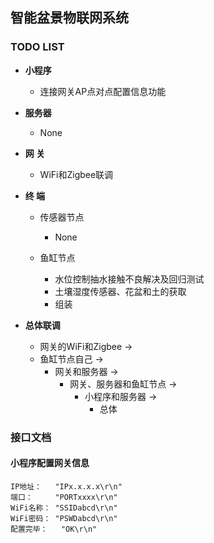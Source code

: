 ## 智能盆景物联网系统
### TODO LIST
+ **小程序**
	+ 连接网关AP点对点配置信息功能
+ **服务器**
	+ None

+ **网  关**
	+ WiFi和Zigbee联调

+ **终  端**
	+ 传感器节点
		+ None

	+ 鱼缸节点
		+ 水位控制抽水接触不良解决及回归测试
		+ 土壤湿度传感器、花盆和土的获取
		+ 组装

+ **总体联调**
	+ 网关的WiFi和Zigbee ->
	+ 鱼缸节点自己 ->
		+ 网关和服务器 ->
			+ 网关、服务器和鱼缸节点 ->
				+ 小程序和服务器 ->
					+ 总体

### 接口文档
#### 小程序配置网关信息
```
IP地址：	"IPx.x.x.x\r\n"
端口：		"PORTxxxx\r\n"
WiFi名称：	"SSIDabcd\r\n"
WiFi密码：	"PSWDabcd\r\n"
配置完毕：	"OK\r\n"
```
